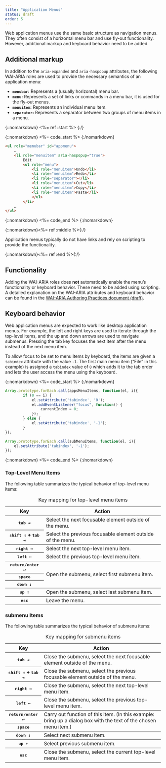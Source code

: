 ```yaml
---
title: "Application Menus"
status: draft
order: 5
---
```


Web application menus use the same basic structure as navigation menus. They often consist of a horizontal menu bar and use fly-out functionality. However, additional markup and keyboard behavior need to be added.

## Additional markup

In addition to the `aria-expanded` and `aria-haspopup` attributes, the following WAI-ARIA roles are used to provide the necessary semantics of an application menu:

* **`menubar`:** Represents a (usually horizontal) menu bar.
* **`menu`:** Represents a set of links or commands in a menu bar, it is used for the fly-out menus.
* **`menuitem`:** Represents an individual menu item.
* **`separator`:** Represents a separator between two groups of menu items in a menu.

{::nomarkdown}
<%= ref :start %>
{:/}

{::nomarkdown}
<%= code_start %>
{:/nomarkdown}

~~~html
<ul role="menubar" id="appmenu">
	…
	<li role="menuitem" aria-haspopup="true">
		Edit
		<ul role="menu">
			<li role="menuitem">Undo</li>
			<li role="menuitem">Redo</li>
			<li role="separator"></li>
			<li role="menuitem">Cut</li>
			<li role="menuitem">Copy</li>
			<li role="menuitem">Paste</li>
			</ul>
		</li>
	…
</ul>
~~~

{::nomarkdown}
<%= code_end %>
{:/nomarkdown}

{::nomarkdown}<%= ref :middle %>{:/}

Application menus typically do not have links and rely on scripting to provide the functionality.

{::nomarkdown}<%= ref :end %>{:/}

## Functionality

Adding the WAI-ARIA roles does **not** automatically enable the menu’s functionality or keyboard behavior. These need to be added using scripting. A detailed explanation on the WAI-ARIA attributes and keyboard behavior can be found in the [WAI-ARIA Authoring Practices document (draft)](http://www.w3.org/TR/wai-aria-practices/#menu).

## Keyboard behavior

Web application menus are expected to work like desktop application menus. For example, the left and right keys are used to iterate through the top-level items, and the up and down arrows are used to navigate submenus. Pressing the tab key focuses the next item after the menu instead of the next menu item.

To allow focus to be set to menu items by keyboard, the items are given a `tabindex` attribute with the value `-1`. The first main menu item (“File” in this example) is assigned a `tabindex` value of `0` which adds it to the tab order and lets the user access the menu using the keyboard.

{::nomarkdown}
<%= code_start %>
{:/nomarkdown}

~~~js
Array.prototype.forEach.call(appsMenuItems, function(el, i){
		if (0 == i) {
			el.setAttribute('tabindex', '0');
			el.addEventListener("focus", function() {
				currentIndex = 0;
			});
		} else {
			el.setAttribute('tabindex', '-1');
		}
});

Array.prototype.forEach.call(subMenuItems, function(el, i){
	el.setAttribute('tabindex', '-1');
});
~~~

{::nomarkdown}
<%= code_end %>
{:/nomarkdown}

### Top-Level Menu Items

The following table summarizes the typical behavior of top-level menu items:

<table>
	<caption>Key mapping for top-level menu items</caption>
	<thead>
		<tr>
			<th scope="col">Key</th>
			<th scope="col">Action</th>
		</tr>
	</thead>
	<tbody>
		<tr>
			<th scope="row"><kbd>tab ⇥</kbd></th>
			<td>Select the next focusable element outside of the menu.</td>
		</tr>
		<tr>
			<th scope="row"><kbd>shift ⇧</kbd> + <kbd>tab ⇥</kbd></th>
			<td>Select the previous focusable element outside of the menu.</td>
		</tr>
	</tbody>
	<tbody>
		<tr>
			<th scope="row"><kbd>right &rarr;</kbd></th>
			<td>Select the next top-level menu item.</td>
		</tr>
		<tr>
			<th scope="row"><kbd>left &larr;</kbd></th>
			<td>Select the previous top-level menu item.</td>
		</tr>
	</tbody>
	<tbody>
		<tr>
			<th scope="row"><kbd>return/enter &crarr;</kbd></th>
			<td rowspan="3">Open the submenu, select first submenu item.</td>
		</tr>
		<tr>
			<th scope="row"><kbd>space</kbd></th>
		</tr>
		<tr>
			<th scope="row"><kbd>down &darr;</kbd></th>
		</tr>
	</tbody>
	<tbody>
		<tr>
			<th scope="row"><kbd>up &uarr;</kbd></th>
			<td>Open the submenu, select last submenu item.</td>
		</tr>
	</tbody>
	<tbody>
		<tr>
			<th scope="row"><kbd>esc</kbd></th>
			<td>Leave the menu.</td>
		</tr>
	</tbody>
</table>

### submenu Items

The following table summarizes the typical behavior of submenu items:

<table>
	<caption>Key mapping for submenu items</caption>
	<thead>
		<tr>
			<th scope="col">Key</th>
			<th scope="col">Action</th>
		</tr>
	</thead>
	<tbody>
		<tr>
			<th scope="row"><kbd>tab ⇥</kbd></th>
			<td>Close the submenu, select the next focusable element outside of the menu.</td>
		</tr>
		<tr>
			<th scope="row"><kbd>shift ⇧</kbd> + <kbd>tab ⇥</kbd></th>
			<td>Close the submenu, select the previous focusable element outside of the menu.</td>
		</tr>
	</tbody>
	<tbody>
		<tr>
			<th scope="row"><kbd>right &rarr;</kbd></th>
			<td>Close the submenu, select the next top-level menu item.</td>
		</tr>
		<tr>
			<th scope="row"><kbd>left &larr;</kbd></th>
			<td>Close the submenu, select the previous top-level menu item.</td>
		</tr>
	</tbody>
	<tbody>
		<tr>
			<th scope="row"><kbd>return/enter &crarr;</kbd></th>
			<td rowspan="2">Carry out function of this item. (In this example: bring up a dialog box with the text of the chosen menu item.)</td>
		</tr>
		<tr>
			<th scope="row"><kbd>space</kbd></th>
		</tr>
	</tbody>
	<tbody>
		<tr>
			<th scope="row"><kbd>down &darr;</kbd></th>
			<td>Select next submenu item.</td>
		</tr>
	</tbody>
	<tbody>
		<tr>
			<th scope="row"><kbd>up &uarr;</kbd></th>
			<td>Select previous submenu item.</td>
		</tr>
	</tbody>
	<tbody>
		<tr>
			<th scope="row"><kbd>esc</kbd></th>
			<td>Close the submenu, select the current top-level menu item.</td>
		</tr>
	</tbody>
</table>
